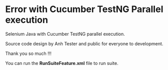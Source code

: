 # Error with Cucumber TestNG Parallel execution

Selenium Java with Cucumber TestNG parallel execution.

Source code design by Anh Tester and public for everyone to development.

Thank you so much !!!

You can run the **RunSuiteFeature.xml** file to run suite.
